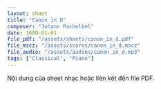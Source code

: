 ```yaml
---
layout: sheet
title: "Canon in D"
composer: "Johann Pachelbel"
date: 1680-01-01
file_pdf: "/assets/sheets/canon_in_d.pdf"
file_mscz: "/assets/scores/canon_in_d.mscz"
file_audio: "/assets/audios/canon_in_d.mp3"
tags: ["Classical", "Piano"]
---
```

Nội dung của sheet nhạc hoặc liên kết đến file PDF.
